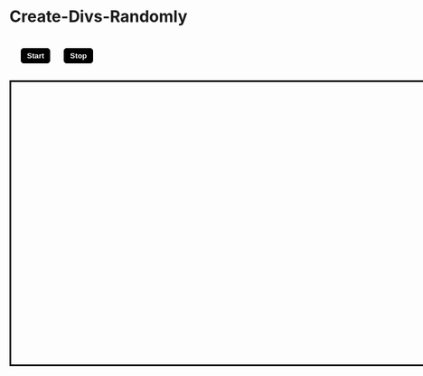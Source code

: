 Create-Divs-Randomly
====================
<!doctype html>
<html lang="en">
<head>
    <title>JavaScript-HomeWork</title>
    <meta charset="utf-8" />
    <style>
      button{
        background-color: #000;
      	color: #fff;
      	font-weight: bold;
      	margin: 20px 0 0 20px;
      	padding: 5px 10px;
      	border: 1px solid #000;
      	border-radius: 5px;
      }
      #containerDivs{
      	width: 1000px;
      	height: 500px;
      	border: 3px solid #000;
      	margin: 30px auto;
      	position: relative;
      }
      div{
      	text-align: center;
      }
    </style>
</head>
<body>
  <button id="buttonStart">Start</button>
	<button id="buttonStop">Stop</button>
	<div id="containerDivs">
	</div>
  <script type="text/javascript">
      (function(){  
      	var buttonStart = document.getElementById("buttonStart");
      	buttonStart.addEventListener("click",function(e){
      		start = setInterval(function(){createDivs()},500);
      	});
      	
      	var buttonStop = document.getElementById("buttonStop");
      	buttonStop.addEventListener("click",function(e){
      		var int=window.clearInterval(start);
      	});
      }());
      
      function createDivs(){
      	var wrapperDiv = document.getElementById("containerDivs");
      	var createDiv = document.createElement("div");
      	var createStrong = document.createElement("strong");
      	createStrong.innerHTML  = "div"
      	createDiv.appendChild(createStrong);
      	styleDiv(createDiv);
      	wrapperDiv.appendChild(createDiv);
      	return
      }
      
      function styleDiv(div) {
      	var width = generateWidth();
      	div.style.width = width + "px";
      	
      	var height =  generateHeight();
      	div.style.height = height + "px";
      	
      	var borderWidth =  generateBorderWidth();
      	var borderColor = generateRandomColor();
      	div.style.border = borderWidth + "px solid " + borderColor;
      	
      	div.style.backgroundColor = generateRandomColor();
      	div.style.color = generateRandomColor();
      	div.style.borderRadius = generateBorderRadius();
      	
      	div.style.position = "absolute";
      	var topPos = parseInt(Math.random() * (500 - height - (2*borderWidth)));
      	div.style.top = topPos + "px";
      	var left = parseInt(Math.random() * (1000 - width - (2*borderWidth)));
      	div.style.left = left + "px";
      }
      
      function generateRandomColor(){
      	var red = (Math.random() * 256) | 0;
      	var green = (Math.random() * 256) | 0;
      	var blue = (Math.random() * 256) | 0;
      
      	return "rgb(" + red + "," + green + "," + blue + ")";
      }
      
      function generateWidth(){
      	var width = (Math.random() * 100) | 20;
      	return width;
      }
      
      function generateHeight(){
      	var height = (Math.random() * 100) | 20;
      	return height;
      }
      
      function generateBorderRadius(){
      	var radius = (Math.random() * 20) | 0;
      	return radius + "px";
      }
      
      function generateBorderWidth(){
      	var width = (Math.random() * 20) | 1;
      	return width;
      }
  </script>   
</body>
</html>
